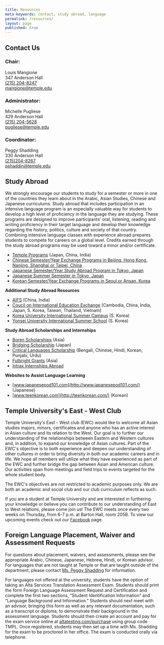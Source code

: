 ```yaml
---
title: Resources
meta-keywords: contact, study abroad, language
permalink: /resources/
layout: page
published: true
---
```


## Contact Us

### Chair:
Louis Mangione<br />
347 Anderson Hall<br />
[(215) 204-8247](tel:2152048247)<br />
[mangione@temple.edu](mailto:mangione@temple.edu)<br />

### Administrator:
Michelle Pugliese<br />
429 Anderson Hall<br />
[(215) 204-5628](tel:2152045628)<br />
[pugliese@temple.edu](mailto:pugliese@temple.edu)<br />

### Coordinator:
Peggy Shadding<br />
330 Anderson Hall<br />
[(215)204-8267](tel:2152048267)<br />
[pshaddin@temple.edu](mailto:pshaddin@temple.edu)<br /> 

## Study Abroad

We strongly encourage our students to study for a semester or more in one of the countries they learn about in the Arabic, Asian Studies, Chinese and Japanese curriculums. Study abroad that includes participation in an intensive language program is an especially valuable way for students to develop a high level of proficiency in the language they are studying. These programs are designed to improve participants’ oral, listening, reading and writing proficiency in their target language and develop their knowledge regarding the history, politics, culture and society of that country. Combining intensive language classes with experience abroad prepares students to compete for careers on a global level. Credits earned through the study abroad programs may be used toward a minor and/or certificate.

- [Temple Programs](http://www.temple.edu/studyabroad/) (Japan, China, India) 
- [Chinese Semester/Year Exchange Programs in Beijing, Hong Kong, Nanjing, Shanghai or Taipei, China](https://studyabroad.temple.edu/temple-exchanges/china-exchanges)
- [Japanese Semester/Year Study Abroad Program in Tokyo, Japan](https://studyabroad.temple.edu/sites/temple-japan-semester)
- [Japanese Summer Semester in Tokyo, Japan](https://studyabroad.temple.edu/sites/temple-japan-summer)
- [Korean Semester/Year Exchange Programs in Seoul or Ansan, Korea](https://studyabroad.temple.edu/temple-exchanges/korea-exchanges)

**Additional Study Abroad Resources**

- [AIFS](https://www.aifsabroad.com/) (China, India)	
- [Coucil on International Education Exchange](https://www.ciee.org/) (Cambodia, China, India, Japan, S. Korea, Taiwan, Thailand, Vietnam) 
- [Korea University International Summer Campus](http://iie.korea.ac.kr/all/src/main/main.php) (S. Korea)
- [Yonsei University International Summer School](http://summer.yonsei.ac.kr/new/text.asp?mid=001001000&mo=1) (S. Korea)	
 
**Study Abroad Scholarships and Internships**

- [Boren Scholarships](https://www.borenawards.org/) (Asia)
- [Bridging Scholarship](http://www.aatj.org/studyabroad/japan-bridging-scholarships) (Japan)
- [Critical Languages Scholarship](https://clscholarship.org/home.php) (Bengali, Chinese, Hindi, Korean, Punjabi, Urdu)
- [Fulbright Grants](https://us.fulbrightonline.org/fulbright-us-student-program) (Asia)
- [Intrax Internships Abroad](https://www.globalinternships.com/)

**Websites to Assist Language Learning**

- [www.japanesepod101.com](http://www.japanesepod101.com/) (Japanese) 
- [www.teenkorean.com](http://teenkorean.com/) (Korean)

## Temple University's East - West Club

Temple University's East - West club (EWC) would like to welcome all Asian studies majors, minors, certificates and anyone who has an active interest in Asian culture and its relation to the West. Our goal is to further our understanding of the relationships between Eastern and Western cultures and, in addition, to expand our knowledge of Asian cultures. Part of the EWC's objective is to both experience and deepen our understanding of other cultures in order to bring diversity in both our academic careers and in life. We hope all members will utilize what they have experienced as part of the EWC and further bridge the gap between Asian and American culture. Our activities span from meetings and field trips to events targeted for the whole student body.

The EWC's objectives are not restricted to academic purposes only. We are both an academic and social club and our club curriculum reflects as such.

If you are a student at Temple University and are interested in furthering your knowledge or believe you can contribute to our understanding of East to West relations, please come join us! The EWC meets once every two weeks on Thursday, from 6-7 p.m. at Barton Hall, room 205B. To view our upcoming events check out our [Facebook](http://www.facebook.com/home.php#!/group.php?gid=345619485455) page.

## Foreign Language Placement, Waiver and Assessment Requests

For questions about placement, waivers, and assessments, please see the appropriate Arabic, Chinese, Japanese, Hebrew, Hindi, or Korean advisor. For languages that are not taught at Temple or that are taught outside of the department, please contact [Ms. Peggy Shadding](mailto:peggy.shadding@temple.edu) for information.

For languages not offered at the university, students have the option of taking an Alta Services Translation Assessment Exam. Students should print the form Foreign Language Assessment Request and Certification and complete the first two sections, “Student Identification Information” and “Language Background and Information.” Students should next meet with an advisor, bringing this form as well as any relevant documentation, such as a transcript or diploma, to demonstrate their background in the assessment language. Students should then create an account and pay for the exam service online at [altatesting.com/purchase](http://altatesting.com/purchase) using group code TMPL. Once registered, students may then set up a time with Ms. Shadding for the exam to be proctored in her office. The exam is conducted orally via telephone.
